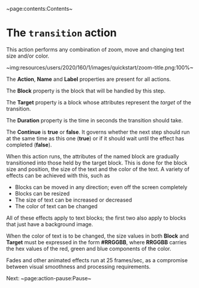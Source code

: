 ~page:contents:Contents~

# The `transition` action

This action performs any combination of zoom, move and changing text size and/or color.

~img:resources/users/2020/160/1/images/quickstart/zoom-title.png:100%~

The **Action**, **Name** and **Label** properties are present for all actions.

The **Block** property is the block that will be handled by this step.

The **Target** property is a block whose attributes represent the _target_ of the transition.

The **Duration** property is the time in seconds the transition should take.

The **Continue** is **true** or **false**. It governs whether the next step should run at the same time as this one (**true**) or if it should wait until the effect has completed (**false**).

When this action runs, the attributes of the named block are gradually transitioned into those held by the target block. This is done for the block size and position, the size of the text and the color of the text. A variety of effects can be achieved with this, such as

 - Blocks can be moved in any direction; even off the screen completely
 - Blocks can be resized
 - The size of text can be increased or decreased
 - The color of text can be changed

All of these effects apply to text blocks; the first two also apply to blocks that just have a background image.

When the color of text is to be changed, the size values in both **Block** and **Target** must be expressed in the form **#RRGGBB**, where **RRGGBB** carries the hex values of the red, green and blue components of the color.

Fades and other animated effects run at 25 frames/sec, as a compromise between visual smoothness and processing requirements.

Next: ~page:action-pause:Pause~
